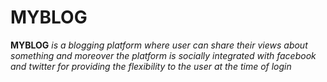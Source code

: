 # MYBLOG
**MYBLOG** *is a blogging platform where user can share their views about something and moreover the platform is socially integrated with* *facebook and twitter for providing the flexibility to the user at the time of login*
